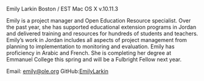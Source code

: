 Emily Larkin
Boston / EST
Mac OS X v.10.11.3

Emily is a project manager and Open Education Resource specialist. Over the past year, she has supported educational extension programs in Jordan and delivered training and resources for hundreds of students and teachers. Emily’s work in Jordan includes all aspects of project management from planning to implementation to monitoring and evaluation. Emily has proficiency in Arabic and French. She is completing her degree at Emmanuel College this spring and will be a Fulbright Fellow next year.

Email: emily@ole.org 
GitHub:[EmilyLarkin](https://github.com/EmilyLarkin)
